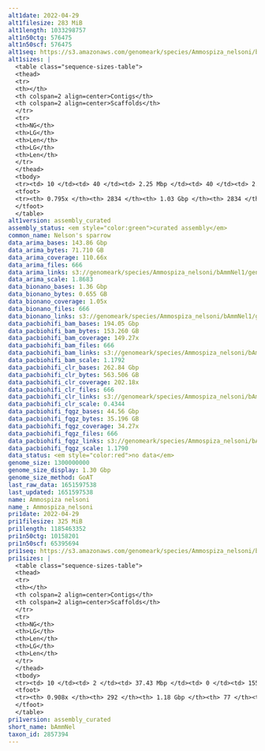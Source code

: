 ```yaml
---
alt1date: 2022-04-29
alt1filesize: 283 MiB
alt1length: 1033298757
alt1n50ctg: 576475
alt1n50scf: 576475
alt1seq: https://s3.amazonaws.com/genomeark/species/Ammospiza_nelsoni/bAmmNel1/assembly_curated/bAmmNel1.alt.cur.20220429.fasta.gz
alt1sizes: |
  <table class="sequence-sizes-table">
  <thead>
  <tr>
  <th></th>
  <th colspan=2 align=center>Contigs</th>
  <th colspan=2 align=center>Scaffolds</th>
  </tr>
  <tr>
  <th>NG</th>
  <th>LG</th>
  <th>Len</th>
  <th>LG</th>
  <th>Len</th>
  </tr>
  </thead>
  <tbody>
  <tr><td> 10 </td><td> 40 </td><td> 2.25 Mbp </td><td> 40 </td><td> 2.25 Mbp </td></tr>  <tr><td> 20 </td><td> 116 </td><td> 1.46 Mbp </td><td> 116 </td><td> 1.46 Mbp </td></tr>  <tr><td> 30 </td><td> 221 </td><td> 1.05 Mbp </td><td> 221 </td><td> 1.05 Mbp </td></tr>  <tr><td> 40 </td><td> 363 </td><td> 0.79 Mbp </td><td> 363 </td><td> 0.79 Mbp </td></tr>  <tr style="background-color:#cccccc;"><td> 50 </td><td> 553 </td><td> 0.58 Mbp </td><td> 553 </td><td> 0.58 Mbp </td></tr>  <tr><td> 60 </td><td> 824 </td><td> 396.29 Kbp </td><td> 824 </td><td> 396.29 Kbp </td></tr>  <tr><td> 70 </td><td> 1261 </td><td> 213.51 Kbp </td><td> 1261 </td><td> 213.51 Kbp </td></tr>  <tr><td> 80 </td><td> 0 </td><td>  </td><td> 0 </td><td>  </td></tr>  <tr><td> 90 </td><td> 0 </td><td>  </td><td> 0 </td><td>  </td></tr>  <tr><td> 100 </td><td> 0 </td><td>  </td><td> 0 </td><td>  </td></tr>  </tbody>
  <tfoot>
  <tr><th> 0.795x </th><th> 2834 </th><th> 1.03 Gbp </th><th> 2834 </th><th> 1.03 Gbp </th></tr>
  </tfoot>
  </table>
alt1version: assembly_curated
assembly_status: <em style="color:green">curated assembly</em>
common_name: Nelson's sparrow
data_arima_bases: 143.86 Gbp
data_arima_bytes: 71.710 GB
data_arima_coverage: 110.66x
data_arima_files: 666
data_arima_links: s3://genomeark/species/Ammospiza_nelsoni/bAmmNel1/genomic_data/arima/<br>
data_arima_scale: 1.8683
data_bionano_bases: 1.36 Gbp
data_bionano_bytes: 0.655 GB
data_bionano_coverage: 1.05x
data_bionano_files: 666
data_bionano_links: s3://genomeark/species/Ammospiza_nelsoni/bAmmNel1/genomic_data/bionano/<br>
data_pacbiohifi_bam_bases: 194.05 Gbp
data_pacbiohifi_bam_bytes: 153.260 GB
data_pacbiohifi_bam_coverage: 149.27x
data_pacbiohifi_bam_files: 666
data_pacbiohifi_bam_links: s3://genomeark/species/Ammospiza_nelsoni/bAmmNel1/genomic_data/pacbio_hifi/<br>
data_pacbiohifi_bam_scale: 1.1792
data_pacbiohifi_clr_bases: 262.84 Gbp
data_pacbiohifi_clr_bytes: 563.506 GB
data_pacbiohifi_clr_coverage: 202.18x
data_pacbiohifi_clr_files: 666
data_pacbiohifi_clr_links: s3://genomeark/species/Ammospiza_nelsoni/bAmmNel1/genomic_data/pacbio_hifi/<br>
data_pacbiohifi_clr_scale: 0.4344
data_pacbiohifi_fqgz_bases: 44.56 Gbp
data_pacbiohifi_fqgz_bytes: 35.196 GB
data_pacbiohifi_fqgz_coverage: 34.27x
data_pacbiohifi_fqgz_files: 666
data_pacbiohifi_fqgz_links: s3://genomeark/species/Ammospiza_nelsoni/bAmmNel1/genomic_data/pacbio_hifi/<br>
data_pacbiohifi_fqgz_scale: 1.1790
data_status: <em style="color:red">no data</em>
genome_size: 1300000000
genome_size_display: 1.30 Gbp
genome_size_method: GoAT
last_raw_data: 1651597538
last_updated: 1651597538
name: Ammospiza nelsoni
name_: Ammospiza_nelsoni
pri1date: 2022-04-29
pri1filesize: 325 MiB
pri1length: 1185463352
pri1n50ctg: 10158201
pri1n50scf: 65395694
pri1seq: https://s3.amazonaws.com/genomeark/species/Ammospiza_nelsoni/bAmmNel1/assembly_curated/bAmmNel1.pri.cur.20220429.fasta.gz
pri1sizes: |
  <table class="sequence-sizes-table">
  <thead>
  <tr>
  <th></th>
  <th colspan=2 align=center>Contigs</th>
  <th colspan=2 align=center>Scaffolds</th>
  </tr>
  <tr>
  <th>NG</th>
  <th>LG</th>
  <th>Len</th>
  <th>LG</th>
  <th>Len</th>
  </tr>
  </thead>
  <tbody>
  <tr><td> 10 </td><td> 2 </td><td> 37.43 Mbp </td><td> 0 </td><td> 155.45 Mbp </td></tr>  <tr><td> 20 </td><td> 7 </td><td> 23.62 Mbp </td><td> 1 </td><td> 120.72 Mbp </td></tr>  <tr><td> 30 </td><td> 13 </td><td> 20.19 Mbp </td><td> 2 </td><td> 115.51 Mbp </td></tr>  <tr><td> 40 </td><td> 20 </td><td> 15.04 Mbp </td><td> 4 </td><td> 76.63 Mbp </td></tr>  <tr style="background-color:#cccccc;"><td> 50 </td><td> 31 </td><td style="background-color:#88ff88;"> 10.16 Mbp </td><td> 6 </td><td style="background-color:#88ff88;"> 65.40 Mbp </td></tr>  <tr><td> 60 </td><td> 47 </td><td> 6.61 Mbp </td><td> 9 </td><td> 36.57 Mbp </td></tr>  <tr><td> 70 </td><td> 71 </td><td> 4.14 Mbp </td><td> 14 </td><td> 21.55 Mbp </td></tr>  <tr><td> 80 </td><td> 115 </td><td> 2.05 Mbp </td><td> 21 </td><td> 12.24 Mbp </td></tr>  <tr><td> 90 </td><td> 240 </td><td> 363.10 Kbp </td><td> 49 </td><td> 1.04 Mbp </td></tr>  <tr><td> 100 </td><td> 0 </td><td>  </td><td> 0 </td><td>  </td></tr>  </tbody>
  <tfoot>
  <tr><th> 0.908x </th><th> 292 </th><th> 1.18 Gbp </th><th> 77 </th><th> 1.19 Gbp </th></tr>
  </tfoot>
  </table>
pri1version: assembly_curated
short_name: bAmmNel
taxon_id: 2857394
---
```


